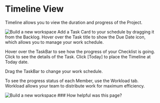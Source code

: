 # Timeline View

 Timeline allows you to view the duration and progress of the Project.

 ![Build a new workspace](https://files.swit.io/help_image/GS_08_Timeline_view.png) Add a Task Card to your schedule by dragging it from the Backlog. Hover over the Task title to show the Due Date icon, which allows you to manage your work schedule.  
  
Hover over the TaskBar to see how the progress of your Checklist is going. Click to see the details of the Task. Click [Today] to place the Timeline at Today date.  
  
Drag the TaskBar to change your work schedule.  
  
To see the progress status of each Member, use the Workload tab. Workload allows your team to distribute work for maximum efficiency.

 ![Build a new workspace](https://files.swit.io/help_image/GS_08_Walkload.png) ### How helpful was this page?

 